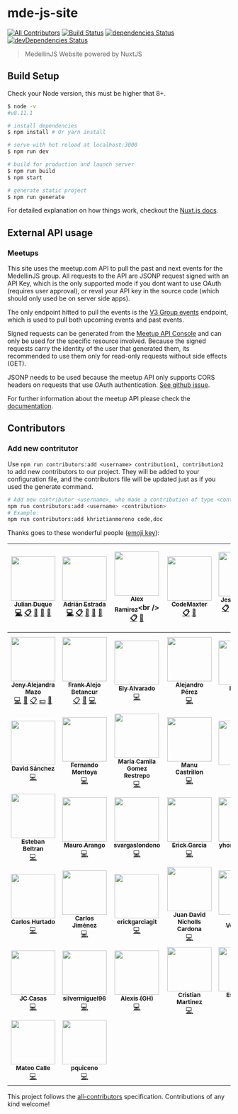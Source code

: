# mde-js-site
[![All Contributors](https://img.shields.io/badge/all_contributors-44-orange.svg?style=flat-square)](#contributors)
[![Build Status](https://travis-ci.org/coljs/medellinjs.svg?branch=master)](https://travis-ci.org/coljs/medellinjs)
[![dependencies Status](https://david-dm.org/coljs/medellinjs/status.svg)](https://david-dm.org/coljs/medellinjs)
[![devDependencies Status](https://david-dm.org/coljs/medellinjs/dev-status.svg)](https://david-dm.org/coljs/medellinjs?type=dev)


> MedellinJS Website powered by NuxtJS

## Build Setup

Check your Node version, this must be higher that 8+.

``` bash
$ node -v
#v8.11.1

# install dependencies
$ npm install # Or yarn install

# serve with hot reload at localhost:3000
$ npm run dev

# build for production and launch server
$ npm run build
$ npm start

# generate static project
$ npm run generate
```

For detailed explanation on how things work, checkout the [Nuxt.js docs](https://github.com/nuxt/nuxt.js).


## External API usage

### Meetups

This site uses the meetup.com API to pull the past and next events for the MedellinJS group. All requests to the API are JSONP request signed with an API Key, which is the only supported mode if you dont want to use OAuth (requires user approval), or reval your API key in the source code (which should only used be on server side apps).

The only endpoint hitted to pull the events is the [V3 Group events](https://www.meetup.com/meetup_api/docs/:urlname/events/#list) endpoint, which is used to pull both upcoming events and past events.

Signed requests can be generated from the [Meetup API Console](https://www.meetup.com/meetup_api/console/) and can only be used for the specific resource involved. Because the signed requests carry the identity of the user that generated them, its recommended to use them only for read-only requests without side effects (GET).

JSONP needs to be used because the meetup API only supports CORS headers on requests that use OAuth authentication. [See github issue](https://github.com/meetup/api/issues/130).

For further information about the meetup API please check the [documentation](https://www.meetup.com/meetup_api/).

## Contributors

### Add new contritutor

Use `npm run contributors:add <username> contribution1, contribution2` to add new contributors to our project. They will be added to your configuration file, and the contributors file will be updated just as if you used the generate command.

```bash
# Add new contributor <username>, who made a contribution of type <contribution>
npm run contributors:add <username> <contribution>
# Example:
npm run contributors:add khriztianmoreno code,doc
```

Thanks goes to these wonderful people ([emoji key](https://github.com/kentcdodds/all-contributors#emoji-key)):

<!-- ALL-CONTRIBUTORS-LIST:START - Do not remove or modify this section -->
<!-- prettier-ignore -->
| [<img src="https://avatars3.githubusercontent.com/u/733877?v=4" width="100px;"/><br /><sub><b>Julian Duque</b></sub>](http://about.me/julianduque)<br />[💻](https://github.com/coljs/medellinjs/commits?author=julianduque "Code") [📋](#eventOrganizing-julianduque "Event Organizing") [📢](#talk-julianduque "Talks") [👀](#review-julianduque "Reviewed Pull Requests") [📝](#blog-julianduque "Blogposts") | [<img src="https://avatars1.githubusercontent.com/u/1189785?v=4" width="100px;"/><br /><sub><b>Adrián Estrada</b></sub>](https://github.com/edsadr)<br />[💻](https://github.com/coljs/medellinjs/commits?author=edsadr "Code") [📋](#eventOrganizing-edsadr "Event Organizing") [📢](#talk-edsadr "Talks") [👀](#review-edsadr "Reviewed Pull Requests") [📝](#blog-edsadr "Blogposts") | [<img src="https://avatars3.githubusercontent.com/u/1482473?v=4" width="100px;"/><br /><sub><b>Alex Ramirez</b></sub>](http://twitter.com/RamirezAlex_)<br />[📋](#eventOrganizing-RamirezAlex "Event Organizing") [📢](#talk-RamirezAlex "Talks") | [<img src="https://avatars2.githubusercontent.com/u/3019827?v=4" width="100px;"/><br /><sub><b>CodeMaxter</b></sub>](https://github.com/CodeMaxter)<br />[📋](#eventOrganizing-CodeMaxter "Event Organizing") [📢](#talk-CodeMaxter "Talks") | [<img src="https://avatars0.githubusercontent.com/u/1205255?v=4" width="100px;"/><br /><sub><b>Jesse cogollo</b></sub>](http://jessecogollo.me/)<br />[📋](#eventOrganizing-jessecogollo "Event Organizing") [💻](https://github.com/coljs/medellinjs/commits?author=jessecogollo "Code") [📖](https://github.com/coljs/medellinjs/commits?author=jessecogollo "Documentation") [💵](#financial-jessecogollo "Financial") [👀](#review-jessecogollo "Reviewed Pull Requests") [📢](#talk-jessecogollo "Talks") | [<img src="https://avatars1.githubusercontent.com/u/1481964?v=4" width="100px;"/><br /><sub><b>Khriztian Moreno</b></sub>](http://khriztianmoreno.com/)<br />[💻](https://github.com/coljs/medellinjs/commits?author=khriztianmoreno "Code") [📖](https://github.com/coljs/medellinjs/commits?author=khriztianmoreno "Documentation") [👀](#review-khriztianmoreno "Reviewed Pull Requests") [📢](#talk-khriztianmoreno "Talks") [🐛](https://github.com/coljs/medellinjs/issues?q=author%3Akhriztianmoreno "Bug reports") [🎨](#design-khriztianmoreno "Design") | [<img src="https://avatars2.githubusercontent.com/u/14205513?v=4" width="100px;"/><br /><sub><b>Maria Fernanda Serna Arboleda</b></sub>](http://mafesernaarboleda.co/)<br />[📋](#eventOrganizing-mafesernaarboleda "Event Organizing") [📢](#talk-mafesernaarboleda "Talks") [🔍](#fundingFinding-mafesernaarboleda "Funding Finding") |
| :---: | :---: | :---: | :---: | :---: | :---: | :---: |
| [<img src="https://avatars1.githubusercontent.com/u/2567952?v=4" width="100px;"/><br /><sub><b>Jeny Alejandra Mazo</b></sub>](https://github.com/JenyMzo)<br />[💻](https://github.com/coljs/medellinjs/commits?author=JenyMzo "Code") [🎨](#design-JenyMzo "Design") [📋](#eventOrganizing-JenyMzo "Event Organizing") [💵](#financial-JenyMzo "Financial") [📢](#talk-JenyMzo "Talks") | [<img src="https://avatars3.githubusercontent.com/u/9942486?v=4" width="100px;"/><br /><sub><b>Frank Alejo Betancur</b></sub>](https://github.com/Krank2me)<br />[📋](#eventOrganizing-Krank2me "Event Organizing") [📢](#talk-Krank2me "Talks") [💻](https://github.com/coljs/medellinjs/commits?author=Krank2me "Code") | [<img src="https://avatars1.githubusercontent.com/u/545352?v=4" width="100px;"/><br /><sub><b>Ely Alvarado</b></sub>](https://github.com/elyalvarado)<br />[💻](https://github.com/coljs/medellinjs/commits?author=elyalvarado "Code") | [<img src="https://avatars2.githubusercontent.com/u/6346032?v=4" width="100px;"/><br /><sub><b>Alejandro Pérez</b></sub>](https://www.galej.net)<br />[💻](https://github.com/coljs/medellinjs/commits?author=alejandr0pg "Code") | [<img src="https://avatars0.githubusercontent.com/u/9753149?v=4" width="100px;"/><br /><sub><b>Iva Villa</b></sub>](https://github.com/IvanVilla1585)<br />[💻](https://github.com/coljs/medellinjs/commits?author=IvanVilla1585 "Code") | [<img src="https://avatars0.githubusercontent.com/u/6179522?v=4" width="100px;"/><br /><sub><b>Juan Pablo Romero Mendoza</b></sub>](https://twitter.com/JuanpRM)<br />[💻](https://github.com/coljs/medellinjs/commits?author=Addin "Code") | [<img src="https://avatars0.githubusercontent.com/u/15912958?v=4" width="100px;"/><br /><sub><b>Juan David Maldonado Gómez</b></sub>](https://github.com/jdmaldonado)<br />[💻](https://github.com/coljs/medellinjs/commits?author=jdmaldonado "Code") |
| [<img src="https://avatars2.githubusercontent.com/u/2999604?v=4" width="100px;"/><br /><sub><b>David Sánchez</b></sub>](https://d4vsanchez.dev)<br />[💻](https://github.com/coljs/medellinjs/commits?author=d4vsanchez "Code") | [<img src="https://avatars0.githubusercontent.com/u/1002461?v=4" width="100px;"/><br /><sub><b>Fernando Montoya</b></sub>](https://montogeek.com)<br />[💻](https://github.com/coljs/medellinjs/commits?author=montogeek "Code") | [<img src="https://avatars2.githubusercontent.com/u/16061815?v=4" width="100px;"/><br /><sub><b>Maria Camila Gomez Restrepo</b></sub>](http://www.camigomez.me/)<br />[💻](https://github.com/coljs/medellinjs/commits?author=camigomezdev "Code") | [<img src="https://avatars2.githubusercontent.com/u/10585946?v=4" width="100px;"/><br /><sub><b>Manu Castrillon</b></sub>](https://github.com/ManuCastrillonM)<br />[💻](https://github.com/coljs/medellinjs/commits?author=ManuCastrillonM "Code") | [<img src="https://avatars1.githubusercontent.com/u/421398?v=4" width="100px;"/><br /><sub><b>Daniel</b></sub>](http://crowdswap.com)<br />[💻](https://github.com/coljs/medellinjs/commits?author=ErunamoJAZZ "Code") | [<img src="https://avatars0.githubusercontent.com/u/25666614?v=4" width="100px;"/><br /><sub><b>Cristian Mosquera</b></sub>](http://www.cristianmosquera.com)<br />[💻](https://github.com/coljs/medellinjs/commits?author=CMOW5 "Code") | [<img src="https://avatars3.githubusercontent.com/u/11249129?v=4" width="100px;"/><br /><sub><b>Catalina Meneses</b></sub>](https://github.com/kathcode)<br />[💻](https://github.com/coljs/medellinjs/commits?author=kathcode "Code") |
| [<img src="https://avatars3.githubusercontent.com/u/227916?v=4" width="100px;"/><br /><sub><b>Esteban Beltran</b></sub>](https://github.com/academo)<br />[💻](https://github.com/coljs/medellinjs/commits?author=academo "Code") | [<img src="https://avatars0.githubusercontent.com/u/17830182?v=4" width="100px;"/><br /><sub><b>Mauro Arango</b></sub>](http://www.vendevirtual.com)<br />[💻](https://github.com/coljs/medellinjs/commits?author=mauroarango "Code") | [<img src="https://avatars0.githubusercontent.com/u/14265560?v=4" width="100px;"/><br /><sub><b>svargaslondono</b></sub>](https://github.com/svargaslondono)<br />[💻](https://github.com/coljs/medellinjs/commits?author=svargaslondono "Code") | [<img src="https://avatars2.githubusercontent.com/u/7244087?v=4" width="100px;"/><br /><sub><b>Erick Garcia</b></sub>](https://github.com/erick2014)<br />[💻](https://github.com/coljs/medellinjs/commits?author=erick2014 "Code") | [<img src="https://avatars2.githubusercontent.com/u/14320037?v=4" width="100px;"/><br /><sub><b>yhorman perez</b></sub>](https://github.com/yhormanp)<br />[💻](https://github.com/coljs/medellinjs/commits?author=yhormanp "Code") | [<img src="https://avatars0.githubusercontent.com/u/315504?v=4" width="100px;"/><br /><sub><b>Andrés Bedoya</b></sub>](https://gecken.co/)<br />[💻](https://github.com/coljs/medellinjs/commits?author=Angelfire "Code") | [<img src="https://avatars2.githubusercontent.com/u/23508830?v=4" width="100px;"/><br /><sub><b>Camilo Ocampo</b></sub>](http://linkedin.com/in/camiloog/)<br />[💻](https://github.com/coljs/medellinjs/commits?author=camiloog "Code") |
| [<img src="https://avatars0.githubusercontent.com/u/16230284?v=4" width="100px;"/><br /><sub><b>Carlos Hurtado</b></sub>](https://github.com/Greshot)<br />[💻](https://github.com/coljs/medellinjs/commits?author=Greshot "Code") | [<img src="https://avatars0.githubusercontent.com/u/12085981?v=4" width="100px;"/><br /><sub><b>Carlos Jiménez</b></sub>](https://github.com/cojimene)<br />[💻](https://github.com/coljs/medellinjs/commits?author=cojimene "Code") | [<img src="https://avatars2.githubusercontent.com/u/36075313?v=4" width="100px;"/><br /><sub><b>erickgarciagit</b></sub>](https://github.com/michel1024)<br />[💻](https://github.com/coljs/medellinjs/commits?author=michel1024 "Code") | [<img src="https://avatars3.githubusercontent.com/u/2154886?v=4" width="100px;"/><br /><sub><b>Juan David Nicholls Cardona</b></sub>](http://nicholls.co/)<br />[💻](https://github.com/coljs/medellinjs/commits?author=jdnichollsc "Code") | [<img src="https://avatars1.githubusercontent.com/u/1382824?v=4" width="100px;"/><br /><sub><b>Pablo Velásquez</b></sub>](https://github.com/pablovem)<br />[💻](https://github.com/coljs/medellinjs/commits?author=pablovem "Code") | [<img src="https://avatars3.githubusercontent.com/u/5376762?v=4" width="100px;"/><br /><sub><b>Santiago Blanco</b></sub>](https://github.com/santiblanko)<br />[💻](https://github.com/coljs/medellinjs/commits?author=santiblanko "Code") | [<img src="https://avatars2.githubusercontent.com/u/21073419?v=4" width="100px;"/><br /><sub><b>Alejandro Garcia Serna</b></sub>](https://github.com/alejogs4)<br />[💻](https://github.com/coljs/medellinjs/commits?author=alejogs4 "Code") |
| [<img src="https://avatars3.githubusercontent.com/u/5000478?v=4" width="100px;"/><br /><sub><b>JC Casas</b></sub>](https://github.com/jaceee)<br />[💻](https://github.com/coljs/medellinjs/commits?author=jaceee "Code") | [<img src="https://avatars3.githubusercontent.com/u/41841776?v=4" width="100px;"/><br /><sub><b>silvermiguel96</b></sub>](https://github.com/silvermiguel96)<br />[💻](https://github.com/coljs/medellinjs/commits?author=silvermiguel96 "Code") | [<img src="https://avatars3.githubusercontent.com/u/7406773?v=4" width="100px;"/><br /><sub><b>Alexis (GH)</b></sub>](https://github.com/alexeimun)<br />[💻](https://github.com/coljs/medellinjs/commits?author=alexeimun "Code") | [<img src="https://avatars0.githubusercontent.com/u/2459170?v=4" width="100px;"/><br /><sub><b>Cristian Martinez</b></sub>](https://cristianmartinez.co)<br />[💻](https://github.com/coljs/medellinjs/commits?author=cristianmartinez "Code") | [<img src="https://avatars3.githubusercontent.com/u/23043466?v=4" width="100px;"/><br /><sub><b>Estefanny Seguro</b></sub>](https://github.com/eseguro)<br />[💻](https://github.com/coljs/medellinjs/commits?author=eseguro "Code") | [<img src="https://avatars2.githubusercontent.com/u/16828751?v=4" width="100px;"/><br /><sub><b>gabynr</b></sub>](https://github.com/gabynr)<br />[💻](https://github.com/coljs/medellinjs/commits?author=gabynr "Code") | [<img src="https://avatars0.githubusercontent.com/u/1114740?v=4" width="100px;"/><br /><sub><b>Jose Miguel</b></sub>](https://brodevhood.firebaseapp.com/)<br />[💻](https://github.com/coljs/medellinjs/commits?author=josepplloo "Code") |
| [<img src="https://avatars1.githubusercontent.com/u/6528566?v=4" width="100px;"/><br /><sub><b>Mateo Calle</b></sub>](https://github.com/Mathius17)<br />[💻](https://github.com/coljs/medellinjs/commits?author=Mathius17 "Code") | [<img src="https://avatars0.githubusercontent.com/u/25255489?v=4" width="100px;"/><br /><sub><b>pquiceno</b></sub>](https://github.com/pquiceno)<br />[💻](https://github.com/coljs/medellinjs/commits?author=pquiceno "Code") |
<!-- ALL-CONTRIBUTORS-LIST:END -->

This project follows the [all-contributors](https://github.com/kentcdodds/all-contributors) specification. Contributions of any kind welcome!
